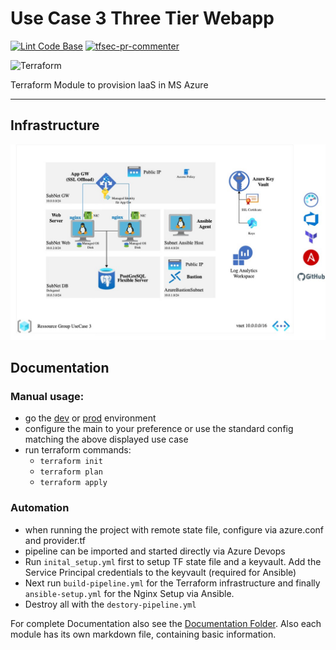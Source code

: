 # Use Case 3 Three Tier Webapp

[![Lint Code Base](https://github.kyndryl.net/Cloud-Germany/UIT-3-Tier-Webapp/actions/workflows/linter.yml/badge.svg)](https://github.kyndryl.net/Cloud-Germany/UIT-3-Tier-Webapp/actions/workflows/linter.yml)
[![tfsec-pr-commenter](https://github.kyndryl.net/Cloud-Germany/UIT-3-Tier-Webapp/actions/workflows/tfsec_pr_commenter.yml/badge.svg)](https://github.kyndryl.net/Cloud-Germany/UIT-3-Tier-Webapp/actions/workflows/tfsec_pr_commenter.yml)

![Terraform](https://img.shields.io/badge/terraform-%235835CC.svg?style=for-the-badge&logo=terraform&logoColor=white)

Terraform Module to provision IaaS in MS Azure

---

## Infrastructure

![Architecture Overview](Documentation/images/UC3-Architecture.jpg?raw=true "Architecture Overview")

## Documentation

### Manual usage:
- go the [dev](Terraform/stage/dev) or [prod](Terraform/stage/prod) environment
- configure the main to your preference or use the standard config matching the above displayed use case
- run terraform commands:
  - `terraform init`
  - `terraform plan`
  - `terraform apply`

### Automation
- when running the project with remote state file, configure via azure.conf and provider.tf
- pipeline can be imported and started directly via Azure Devops
- Run `inital_setup.yml` first to setup TF state file and a keyvault. Add the Service Principal credentials to the keyvault (required for Ansible)
- Next run `build-pipeline.yml` for the Terraform infrastructure and finally `ansible-setup.yml` for the Nginx Setup via Ansible.
- Destroy all with the `destory-pipeline.yml`

For complete Documentation also see the [Documentation Folder](/Documentation). 
Also each module has its own markdown file, containing basic information.

